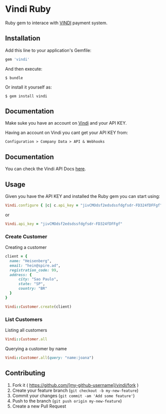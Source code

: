 # Vindi Ruby

Ruby gem to interace with [VINDI](https://www.vindi.com.br/) payment system.

## Installation

Add this line to your application's Gemfile:

```ruby
gem 'vindi'
```

And then execute:

    $ bundle

Or install it yourself as:

    $ gem install vindi

## Documentation

Make suke you have an account on [Vindi](vindi.com.br) and your API KEY.

Having an account on Vindi you cant get your API KEY from:

`Configuration > Company Data > API & Webhooks`


## Documentation

You can check the Vindi API Docs [here](http://vindi.github.io/api-docs/dist/).

## Usage

Given you have the API KEY and installed the Ruby gem you can start using:


```ruby
Vindi.configure { |c| c.api_key = "jivCMOdsf2edsdssfdgfsdr-FD324fDFFgf" }
```

or

```ruby
Vindi.api_key = "jivCMOdsf2edsdssfdgfsdr-FD324fDFFgf"
```

### Create Customer

Creating a customer

```ruby
client = {
  name: "Heisenberg",
  email: "hein@spire.ad",
  registration_code: 99,
  address: {
      city: "Sao Paulo",
      state: "SP",
      country: "BR"
  }
}

Vindi::Customer.create(client)

```

### List Customers

Listing all customers

```ruby
Vindi::Customer.all
```

Querying a customer by name

```ruby
Vindi::Customer.all(query: "name:joana")

```


## Contributing

1. Fork it ( https://github.com/[my-github-username]/vindi/fork )
2. Create your feature branch (`git checkout -b my-new-feature`)
3. Commit your changes (`git commit -am 'Add some feature'`)
4. Push to the branch (`git push origin my-new-feature`)
5. Create a new Pull Request
